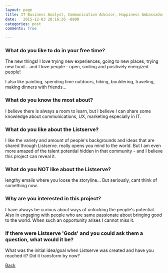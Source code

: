 ```yaml
---
layout: page
title: IT Business Analyst, Communication Advisor, Happiness Ambassador in The Hague, The Netherlands (but also sometimes CA, USA; Moscow, Russia) - 25
date:   2015-12-03 20:16:36 -0800
categories: post
comments: True

---
```


### What do you like to do in your free time?
<p>The new things! I love trying new experiences, going to new places, trying new food... and I love people - open, smiling and positively energized people!

I also like painting, spending time outdoors, hiking, bouldering, traveling, making dinners with friends...</p>

### What do you know the most about?
<p>I believe there is always a room to learn, but I believe I can share some knowledge about communications, UX, marketing especially in IT.</p>

### What do you like about the Listserve?
<p>I like the variety and amount of people's backgrounds and ideas that are shared through Listserve. really opens you mind to the world. But I am even more amazed of the talent potential hidden in that community - and I believe this project can reveal it.</p>

### What do you NOT like about the Listserve?
<p>lengthy emails where you loose the storyline...
But seriously, cant think of something now.</p>

### Why are you interested in this project?
<p>I have always be curious about ways of unlocking the people's potential. Also in engaging with people who are same passionate about bringing good to the world. When such an opportunity arises I cannot miss it.</p>

### If there were Listserve 'Gods' and you could ask them a question, what would it be?
<p>What was the initial idea/goal when Listserve was created and have you reached it? Did it transform by now? </p>

[Back][1]

[1]: /home/responders/all